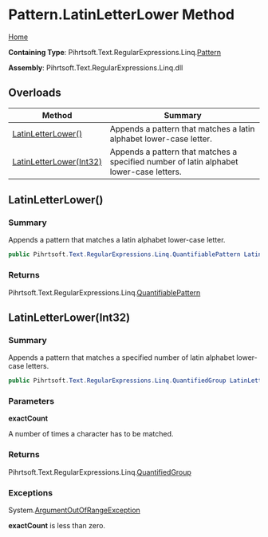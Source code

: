 # Pattern\.LatinLetterLower Method

[Home](../../../../../../README.md)

**Containing Type**: Pihrtsoft\.Text\.RegularExpressions\.Linq\.[Pattern](../README.md)

**Assembly**: Pihrtsoft\.Text\.RegularExpressions\.Linq\.dll

## Overloads

| Method | Summary |
| ------ | ------- |
| [LatinLetterLower()](#Pihrtsoft_Text_RegularExpressions_Linq_Pattern_LatinLetterLower) | Appends a pattern that matches a latin alphabet lower\-case letter\. |
| [LatinLetterLower(Int32)](#Pihrtsoft_Text_RegularExpressions_Linq_Pattern_LatinLetterLower_System_Int32_) | Appends a pattern that matches a specified number of latin alphabet lower\-case letters\. |

## LatinLetterLower\(\) <a name="Pihrtsoft_Text_RegularExpressions_Linq_Pattern_LatinLetterLower"></a>

### Summary

Appends a pattern that matches a latin alphabet lower\-case letter\.

```csharp
public Pihrtsoft.Text.RegularExpressions.Linq.QuantifiablePattern LatinLetterLower()
```

### Returns

Pihrtsoft\.Text\.RegularExpressions\.Linq\.[QuantifiablePattern](../../QuantifiablePattern/README.md)

## LatinLetterLower\(Int32\) <a name="Pihrtsoft_Text_RegularExpressions_Linq_Pattern_LatinLetterLower_System_Int32_"></a>

### Summary

Appends a pattern that matches a specified number of latin alphabet lower\-case letters\.

```csharp
public Pihrtsoft.Text.RegularExpressions.Linq.QuantifiedGroup LatinLetterLower(int exactCount)
```

### Parameters

**exactCount**

A number of times a character has to be matched\.

### Returns

Pihrtsoft\.Text\.RegularExpressions\.Linq\.[QuantifiedGroup](../../QuantifiedGroup/README.md)

### Exceptions

System\.[ArgumentOutOfRangeException](https://docs.microsoft.com/en-us/dotnet/api/system.argumentoutofrangeexception)

**exactCount** is less than zero\.

